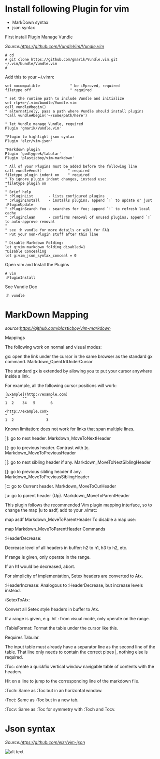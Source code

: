 

# Install following Plugin for vim

* MarkDown syntax
* json syntax


First install Plugin Manage Vundle

*Source:https://github.com/VundleVim/Vundle.vim*

```
# cd
# git clone https://github.com/gmarik/Vundle.vim.git ~/.vim/bundle/Vundle.vim
#
```

Add this to your ~/.vimrc

```vim
set nocompatible              " be iMproved, required
filetype off                  " required

" set the runtime path to include Vundle and initialize
set rtp+=~/.vim/bundle/Vundle.vim
call vundle#begin()
" alternatively, pass a path where Vundle should install plugins
"call vundle#begin('~/some/path/here')

" let Vundle manage Vundle, required
Plugin 'gmarik/Vundle.vim'

"Plugin to highlight json syntax
Plugin 'elzr/vim-json'

"Markdown plugin
Plugin 'godlygeek/tabular'
Plugin 'plasticboy/vim-markdown'

" All of your Plugins must be added before the following line
call vundle#end()            " required
filetype plugin indent on    " required
" To ignore plugin indent changes, instead use:
"filetype plugin on
"
" Brief help
" :PluginList       - lists configured plugins
" :PluginInstall    - installs plugins; append `!` to update or just :PluginUpdate
" :PluginSearch foo - searches for foo; append `!` to refresh local cache
" :PluginClean      - confirms removal of unused plugins; append `!` to auto-approve removal
"
" see :h vundle for more details or wiki for FAQ
" Put your non-Plugin stuff after this line

" Disable Markdown Folding:
let g:vim_markdown_folding_disabled=1
"Disable Concealing
let g:vim_json_syntax_conceal = 0
```


Open vim and Install the Plugins
```
# vim
:PluginInstall
```

See Vundle Doc
```
:h vundle
```


# MarkDown Mapping
*source:https://github.com/plasticboy/vim-markdown*

Mappings

The following work on normal and visual modes:

gx: open the link under the cursor in the same browser as the standard gx command. <Plug>Markdown_OpenUrlUnderCursor

The standard gx is extended by allowing you to put your cursor anywhere inside a link.

For example, all the following cursor positions will work:
```
[Example](http://example.com)
^  ^    ^^   ^       ^
1  2    34   5       6

<http://example.com>
^  ^               ^
1  2               3
```
Known limitation: does not work for links that span multiple lines.

]]: go to next header. <Plug>Markdown_MoveToNextHeader

[[: go to previous header. Contrast with ]c. <Plug>Markdown_MoveToPreviousHeader

][: go to next sibling header if any. <Plug>Markdown_MoveToNextSiblingHeader

[]: go to previous sibling header if any. <Plug>Markdown_MoveToPreviousSiblingHeader

]c: go to Current header. <Plug>Markdown_MoveToCurHeader

]u: go to parent header (Up). <Plug>Markdown_MoveToParentHeader

This plugin follows the recommended Vim plugin mapping interface, so to change the map ]u to asdf, add to your .vimrc:

map asdf <Plug>Markdown_MoveToParentHeader
To disable a map use:

map <Plug> <Plug>Markdown_MoveToParentHeader
Commands

:HeaderDecrease:

Decrease level of all headers in buffer: h2 to h1, h3 to h2, etc.

If range is given, only operate in the range.

If an h1 would be decreased, abort.

For simplicity of implementation, Setex headers are converted to Atx.

:HeaderIncrease: Analogous to :HeaderDecrease, but increase levels instead.

:SetexToAtx:

Convert all Setex style headers in buffer to Atx.

If a range is given, e.g. hit : from visual mode, only operate on the range.

:TableFormat: Format the table under the cursor like this.

Requires Tabular.

The input table must already have a separator line as the second line of the table. That line only needs to contain the correct pipes |, nothing else is required.

:Toc: create a quickfix vertical window navigable table of contents with the headers.

Hit <Enter> on a line to jump to the corresponding line of the markdown file.

:Toch: Same as :Toc but in an horizontal window.

:Toct: Same as :Toc but in a new tab.

:Tocv: Same as :Toc for symmetry with :Toch and Tocv.


# Json syntax 
*Source:https://github.com/elzr/vim-json*


![alt text](https://cloud.githubusercontent.com/assets/183877/7018898/98e428e0-dccf-11e4-9ab8-c554b3556155.jpg "Json highligh")

